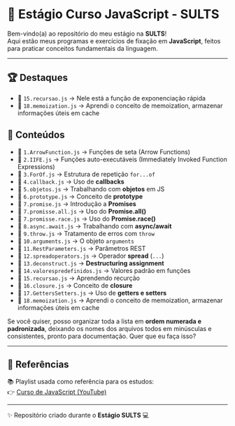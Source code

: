 # 🚀 Estágio Curso JavaScript - SULTS  

Bem-vindo(a) ao repositório do meu estágio na **SULTS**!  
Aqui estão meus programas e exercícios de fixação em **JavaScript**, feitos para praticar conceitos fundamentais da linguagem.  

---

## 🏆 Destaques

- 📌 `15.recursao.js` → Nele está a função de exponenciação rápida
- 📌 `18.memoization.js` → Aprendi o conceito de memoization, armazenar informações úteis em cache

## 📂 Conteúdos

- 📌 `1.ArrowFunction.js` → Funções de seta (Arrow Functions)  
- 📌 `2.IIFE.js` → Funções auto-executáveis (Immediately Invoked Function Expressions)  
- 📌 `3.ForOf.js` → Estrutura de repetição `for...of`  
- 📌 `4.callback.js` → Uso de **callbacks**  
- 📌 `5.objetos.js` → Trabalhando com **objetos** em JS  
- 📌 `6.prototype.js` → Conceito de **prototype**  
- 📌 `7.promise.js` → Introdução a **Promises**  
- 📌 `7.promisse.all.js` → Uso do **Promise.all()**  
- 📌 `7.promisse.race.js` → Uso do **Promise.race()**  
- 📌 `8.async.await.js` → Trabalhando com **async/await**  
- 📌 `9.throw.js` → Tratamento de erros com `throw`  
- 📌 `10.arguments.js` → O objeto `arguments`  
- 📌 `11.RestParameters.js` → Parâmetros REST  
- 📌 `12.spreadoperators.js` → Operador **spread** (`...`)  
- 📌 `13.deconstruct.js` → **Destructuring assignment**  
- 📌 `14.valorespredefinidos.js` → Valores padrão em funções  
- 📌 `15.recursao.js` → Aprendendo recurção
- 📌 `16.closure.js` → Conceito de **closure**
- 📌 `17.GettersSetters.js` → Uso de **getters e setters**
- 📌 `18.memoization.js` → Aprendi o conceito de memoization, armazenar informações úteis em cache

Se você quiser, posso organizar toda a lista em **ordem numerada e padronizada**, deixando os nomes dos arquivos todos em minúsculas e consistentes, pronto para documentação. Quer que eu faça isso?


---

## 🎥 Referências

📚 Playlist usada como referência para os estudos:  
👉 [Curso de JavaScript (YouTube)](https://www.youtube.com/playlist?list=PL-R1FQNkywO4sD42B6OI6KjG3uOPT0aNl)  

---

✨ Repositório criado durante o **Estágio SULTS** 💻
